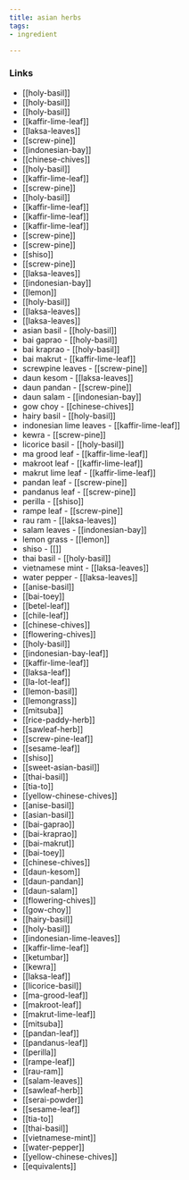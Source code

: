 ```yaml
---
title: asian herbs
tags:
- ingredient

---
```



### Links

* [[holy-basil]]
* [[holy-basil]]
* [[holy-basil]]
* [[kaffir-lime-leaf]]
* [[laksa-leaves]]
* [[screw-pine]]
* [[indonesian-bay]]
* [[chinese-chives]]
* [[holy-basil]]
* [[kaffir-lime-leaf]]
* [[screw-pine]]
* [[holy-basil]]
* [[kaffir-lime-leaf]]
* [[kaffir-lime-leaf]]
* [[kaffir-lime-leaf]]
* [[screw-pine]]
* [[screw-pine]]
* [[shiso]]
* [[screw-pine]]
* [[laksa-leaves]]
* [[indonesian-bay]]
* [[lemon]]
* [[holy-basil]]
* [[laksa-leaves]]
* [[laksa-leaves]]
* asian basil - [[holy-basil]]
* bai gaprao - [[holy-basil]]
* bai kraprao - [[holy-basil]]
* bai makrut - [[kaffir-lime-leaf]]
* screwpine leaves - [[screw-pine]]
* daun kesom - [[laksa-leaves]]
* daun pandan - [[screw-pine]]
* daun salam - [[indonesian-bay]]
* gow choy - [[chinese-chives]]
* hairy basil - [[holy-basil]]
* indonesian lime leaves - [[kaffir-lime-leaf]]
* kewra - [[screw-pine]]
* licorice basil - [[holy-basil]]
* ma grood leaf - [[kaffir-lime-leaf]]
* makroot leaf - [[kaffir-lime-leaf]]
* makrut lime leaf - [[kaffir-lime-leaf]]
* pandan leaf - [[screw-pine]]
* pandanus leaf - [[screw-pine]]
* perilla - [[shiso]]
* rampe leaf - [[screw-pine]]
* rau ram - [[laksa-leaves]]
* salam leaves - [[indonesian-bay]]
* lemon grass - [[lemon]]
* shiso - [[]]
* thai basil - [[holy-basil]]
* vietnamese mint - [[laksa-leaves]]
* water pepper - [[laksa-leaves]]
* [[anise-basil]]
* [[bai-toey]]
* [[betel-leaf]]
* [[chile-leaf]]
* [[chinese-chives]]
* [[flowering-chives]]
* [[holy-basil]]
* [[indonesian-bay-leaf]]
* [[kaffir-lime-leaf]]
* [[laksa-leaf]]
* [[la-lot-leaf]]
* [[lemon-basil]]
* [[lemongrass]]
* [[mitsuba]]
* [[rice-paddy-herb]]
* [[sawleaf-herb]]
* [[screw-pine-leaf]]
* [[sesame-leaf]]
* [[shiso]]
* [[sweet-asian-basil]]
* [[thai-basil]]
* [[tia-to]]
* [[yellow-chinese-chives]]
* [[anise-basil]]
* [[asian-basil]]
* [[bai-gaprao]]
* [[bai-kraprao]]
* [[bai-makrut]]
* [[bai-toey]]
* [[chinese-chives]]
* [[daun-kesom]]
* [[daun-pandan]]
* [[daun-salam]]
* [[flowering-chives]]
* [[gow-choy]]
* [[hairy-basil]]
* [[holy-basil]]
* [[indonesian-lime-leaves]]
* [[kaffir-lime-leaf]]
* [[ketumbar]]
* [[kewra]]
* [[laksa-leaf]]
* [[licorice-basil]]
* [[ma-grood-leaf]]
* [[makroot-leaf]]
* [[makrut-lime-leaf]]
* [[mitsuba]]
* [[pandan-leaf]]
* [[pandanus-leaf]]
* [[perilla]]
* [[rampe-leaf]]
* [[rau-ram]]
* [[salam-leaves]]
* [[sawleaf-herb]]
* [[serai-powder]]
* [[sesame-leaf]]
* [[tia-to]]
* [[thai-basil]]
* [[vietnamese-mint]]
* [[water-pepper]]
* [[yellow-chinese-chives]]
* [[equivalents]]
